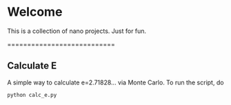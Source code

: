 # Welcome
This is a collection of nano projects. Just for fun. 

===========================
## Calculate E
A simple way to calculate e=2.71828... via Monte Carlo. To run the script, do
```bash
python calc_e.py
``` 

